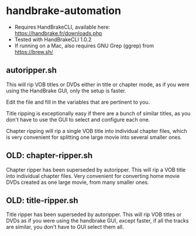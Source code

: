 # handbrake-automation
* Requires HandBrakeCLI, available here: https://handbrake.fr/downloads.php 
* Tested with HandBrakeCLI 1.0.2
* If running on a Mac, also requires GNU Grep (ggrep) from https://brew.sh/

## autoripper.sh
This will rip VOB titles or DVDs either in title or chapter mode, as if you were using the HandBrake GUI, only the setup is faster.

Edit the file and fill in the variables that are pertinent to you.

Title ripping is exceptionally easy if there are a bunch of similar titles, as you don't have to use the GUI to select and configure each one.

Chapter ripping will rip a single VOB title into individual chapter files, which is very convenient for splitting one large movie into several smaller ones.

## OLD: chapter-ripper.sh
Chapter ripper has been superseded by autoripper.
This will rip a VOB title into individual chapter files. Very convenient for converting home movie DVDs created as one large movie, from many smaller ones.

## OLD: title-ripper.sh
Title ripper has been superseded by autoripper.
This will rip VOB titles or DVDs as if you were using the handbrake GUI, except faster, if all the tracks are similar, you don't have to GUI select them all.
